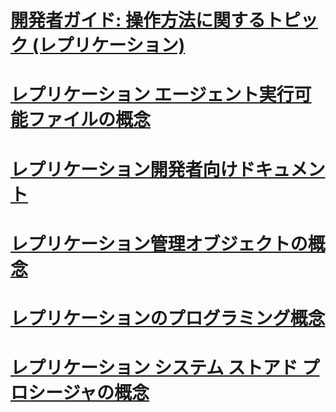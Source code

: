 # [開発者ガイド: 操作方法に関するトピック (レプリケーション)](developer-s-guide-how-to-topics-replication.md)
# [レプリケーション エージェント実行可能ファイルの概念](replication-agent-executables-concepts.md)
# [レプリケーション開発者向けドキュメント](replication-developer-documentation.md)
# [レプリケーション管理オブジェクトの概念](replication-management-objects-concepts.md)
# [レプリケーションのプログラミング概念](replication-programming-concepts.md)
# [レプリケーション システム ストアド プロシージャの概念](replication-system-stored-procedures-concepts.md)
